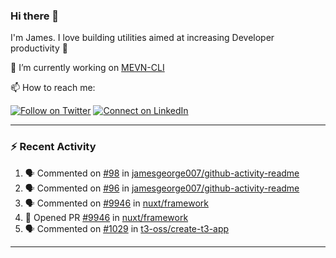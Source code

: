 ### Hi there 👋

I'm James. I love building utilities aimed at increasing Developer productivity :raised_hands: 

🔭 I’m currently working on [MEVN-CLI](https://github.com/madlabsinc/mevn-cli)

📫 How to reach me:

[![Follow on Twitter](https://img.shields.io/badge/--twitter?label=Twitter&logo=Twitter&style=social)](https://twitter.com/james_madhacks) [![Connect on LinkedIn](https://img.shields.io/badge/--linkedin?label=LinkedIn&logo=LinkedIn&style=social)](https://www.linkedin.com/in/jamesgeorge007)

---

### :zap: Recent Activity

<!--START_SECTION:activity-->
1. 🗣 Commented on [#98](https://github.com/jamesgeorge007/github-activity-readme/issues/98) in [jamesgeorge007/github-activity-readme](https://github.com/jamesgeorge007/github-activity-readme)
2. 🗣 Commented on [#96](https://github.com/jamesgeorge007/github-activity-readme/issues/96) in [jamesgeorge007/github-activity-readme](https://github.com/jamesgeorge007/github-activity-readme)
3. 🗣 Commented on [#9946](https://github.com/nuxt/framework/issues/9946) in [nuxt/framework](https://github.com/nuxt/framework)
4. 💪 Opened PR [#9946](https://github.com/nuxt/framework/pull/9946) in [nuxt/framework](https://github.com/nuxt/framework)
5. 🗣 Commented on [#1029](https://github.com/t3-oss/create-t3-app/issues/1029) in [t3-oss/create-t3-app](https://github.com/t3-oss/create-t3-app)
<!--END_SECTION:activity-->

---

<!--
**jamesgeorge007/jamesgeorge007** is a ✨ _special_ ✨ repository because its `README.md` (this file) appears on your GitHub profile.

Here are some ideas to get you started:

- 🌱 I’m currently learning ...
- 👯 I’m looking to collaborate on ...
- 🤔 I’m looking for help with ...
- 💬 Ask me about ...
- 😄 Pronouns: ...
- ⚡ Fun fact: ...
-->
